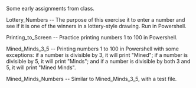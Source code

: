 Some early assignments from class.

Lottery_Numbers -- The purpose of this exercise it to enter a number and see if it is one of the winners in a lottery-style drawing. Run in Powershell.

Printing_to_Screen -- Practice printing numbers 1 to 100 in Powershell.

Mined_Minds_3_5 -- Printing numbers 1 to 100 in Powershell with some exceptions: if a number is divisible by 3, it will print "Mined"; if a number is divisible by 5, it will print "Minds"; and if a number is divisible by both 3 and 5, it will print "Mined Minds".

Mined_Minds_Numbers -- Similar to Mined_Minds_3_5, with a test file.